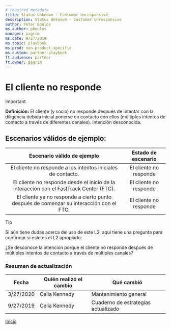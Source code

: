 ```yaml
---
# required metadata
title: Status Unknown - Customer Unresponsive
description: Status Unknown - Customer Unresponsive
author: Peter Boulos
ms.author: pboulos
manager: pagrim
ms.date: 9/27/2019
ms.topic: playbook 
ms.prod: non-product-specific 
ms.custom: partner-playbook 
ft.audience: partner
ft.owner: pagrim
---
```


# El cliente no responde

> [!IMPORTANT]
> **Definición:** El cliente (y socio) no responde después de intentar con la diligencia debida inicial ponerse en contacto con ellos (múltiples intentos de contacto a través de diferentes canales). Intención desconocida.

## Escenarios válidos de ejemplo:

| Escenario válido de ejemplo | Estado de escenario |
| :--: | :--: |
| El cliente no responde a los intentos iniciales de contacto. | El cliente no responde |
| El cliente no responde desde el inicio de la interacción con el FastTrack Center (FTC). | El cliente no responde |
| El cliente ya no responde a cierto punto después de comenzar su interacción con el FTC. | El cliente no responde |

> [!TIP]
> Si aún tiene dudas acerca del uso de este L2, aquí tiene una pregunta para confirmar si este es el L2 apropiado:
> 
> ¿Se desconoce la intención porque el cliente no responde después de múltiples intentos de contacto a través de múltiples canales?

###  Resumen de actualización

|Fecha|Quién realizó el cambio|Qué cambió|
|---------|---------------|----------------------------|
|3/27/2020| Celia Kennedy| Mantenimiento general|
|9/27/2019| Celia Kennedy| Cuaderno de estrategias actualizado|

[Inicio](http://partner-docs.microsoft.com)

